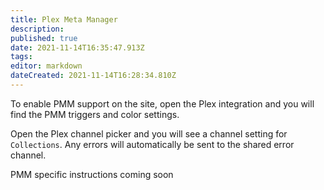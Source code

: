 ```yaml
---
title: Plex Meta Manager
description: 
published: true
date: 2021-11-14T16:35:47.913Z
tags: 
editor: markdown
dateCreated: 2021-11-14T16:28:34.810Z
---
```


To enable PMM support on the site, open the Plex integration and you will find the PMM triggers and color settings.

Open the Plex channel picker and you will see a channel setting for `Collections`. Any errors will automatically be sent to the shared error channel.

PMM specific instructions coming soon
